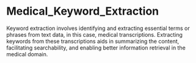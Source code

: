 # Medical_Keyword_Extraction
Keyword extraction involves identifying and extracting essential terms or phrases from text data, in this case, medical transcriptions. Extracting keywords from these transcriptions aids in summarizing the content, facilitating searchability, and enabling better information retrieval in the medical domain.
